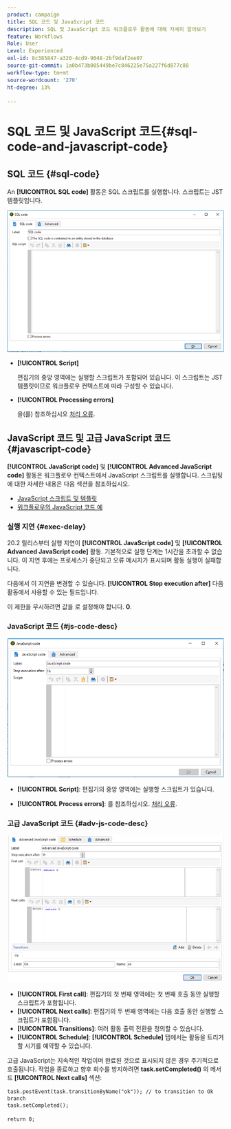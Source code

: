 ```yaml
---
product: campaign
title: SQL 코드 및 JavaScript 코드
description: SQL 및 JavaScript 코드 워크플로우 활동에 대해 자세히 알아보기
feature: Workflows
Role: User
Level: Experienced
exl-id: 8c385847-a320-4cd9-9048-2bf9daf2ee07
source-git-commit: 1a0b473b005449be7c846225e75a227f6d877c88
workflow-type: tm+mt
source-wordcount: '270'
ht-degree: 13%

---
```


# SQL 코드 및 JavaScript 코드{#sql-code-and-javascript-code}



## SQL 코드 {#sql-code}

An **[!UICONTROL SQL code]** 활동은 SQL 스크립트를 실행합니다. 스크립트는 JST 템플릿입니다.

![](assets/sql_code.png)

* **[!UICONTROL Script]**

  편집기의 중앙 영역에는 실행할 스크립트가 포함되어 있습니다. 이 스크립트는 JST 템플릿이므로 워크플로우 컨텍스트에 따라 구성할 수 있습니다.

* **[!UICONTROL Processing errors]**

  을(를) 참조하십시오 [처리 오류](monitor-workflow-execution.md#processing-errors).

## JavaScript 코드 및 고급 JavaScript 코드 {#javascript-code}

**[!UICONTROL JavaScript code]** 및 **[!UICONTROL Advanced JavaScript code]** 활동은 워크플로우 컨텍스트에서 JavaScript 스크립트를 실행합니다. 스크립팅에 대한 자세한 내용은 다음 섹션을 참조하십시오.

* [JavaScript 스크립트 및 템플릿](javascript-scripts-and-templates.md)
* [워크플로우의 JavaScript 코드 예](javascript-in-workflows.md)

### 실행 지연 {#exec-delay}

20.2 릴리스부터 실행 지연이 **[!UICONTROL JavaScript code]** 및 **[!UICONTROL Advanced JavaScript code]** 활동. 기본적으로 실행 단계는 1시간을 초과할 수 없습니다. 이 지연 후에는 프로세스가 중단되고 오류 메시지가 표시되며 활동 실행이 실패합니다.

다음에서 이 지연을 변경할 수 있습니다. **[!UICONTROL Stop execution after]** 다음 활동에서 사용할 수 있는 필드입니다.

이 제한을 무시하려면 값을 로 설정해야 합니다. **0**.

### JavaScript 코드 {#js-code-desc}

![](assets/javascript_code.png)

* **[!UICONTROL Script]**: 편집기의 중앙 영역에는 실행할 스크립트가 있습니다.

* **[!UICONTROL Process errors]**: 를 참조하십시오. [처리 오류](monitor-workflow-execution.md#processing-errors).

### 고급 JavaScript 코드 {#adv-js-code-desc}

![](assets/advanced_javascript_code.png)

* **[!UICONTROL First call]**: 편집기의 첫 번째 영역에는 첫 번째 호출 동안 실행할 스크립트가 포함됩니다.
* **[!UICONTROL Next calls]**: 편집기의 두 번째 영역에는 다음 호출 동안 실행할 스크립트가 포함됩니다.
* **[!UICONTROL Transitions]**: 여러 활동 출력 전환을 정의할 수 있습니다.
* **[!UICONTROL Schedule]**: **[!UICONTROL Schedule]** 탭에서는 활동을 트리거할 시기를 예약할 수 있습니다.

고급 JavaScript는 지속적인 작업이며 완료된 것으로 표시되지 않은 경우 주기적으로 호출됩니다. 작업을 종료하고 향후 회수를 방지하려면 **task.setCompleted()** 의 메서드 **[!UICONTROL Next calls]** 섹션:

```
task.postEvent(task.transitionByName("ok")); // to transition to Ok branch
task.setCompleted();

return 0;
```
